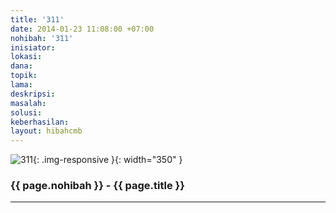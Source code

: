 ```yaml
---
title: '311'
date: 2014-01-23 11:08:00 +07:00
nohibah: '311'
inisiator: 
lokasi: 
dana: 
topik: 
lama: 
deskripsi: 
masalah: 
solusi: 
keberhasilan: 
layout: hibahcmb
---
```


![311](/static/img/hibahcmb/311.png){: .img-responsive }{: width="350" }

### {{ page.nohibah }} - {{ page.title }}

---
